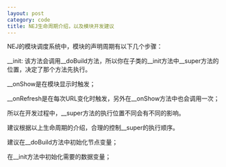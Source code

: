 ```yaml
---
layout: post
category: code
title: NEJ生命周期介绍，以及模块开发建议
---
```



NEJ的模块调度系统中，模块的声明周期有以下几个步骤：

\_\_init: 该方法会调用\_\_doBuild方法，所以你在子类的\_\_init方法中\_\_super方法的位置，决定了那个方法先执行。



\_\_onShow是在模块显示时触发；

\_\_onRefresh是在每次URL变化时触发，另外在\_\_onShow方法中也会调用一次；

所以在开发过程中，\_\_super方法的执行位置不同会有不同的影响。

建议根据以上生命周期的介绍，合理的控制\_\_super的执行顺序。


建议在\_\_doBuild方法中初始化节点变量；

在\_\_init方法中初始化需要的数据变量；

